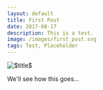 ```yaml
---
layout: default
title: First Post
date: 2017-08-17
description: This is a test.
image: /images/first_post.svg
tags: Test, Placeholder
---
```

 <span class="image featured">
     <img src="$image$" alt="$title$" style="display: block; margin: 0 auto;"> 
 </span>
 
We'll see how this goes...
